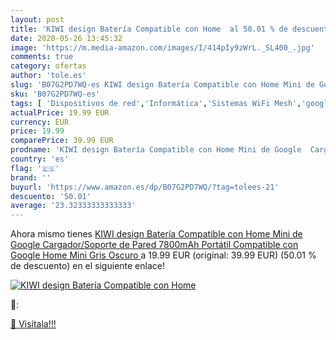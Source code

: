 ```yaml
---
layout: post
title: 'KIWI design Batería Compatible con Home  al 50.01 % de descuento'
date: 2020-05-26 13:45:32
image: 'https://m.media-amazon.com/images/I/414pIy9zWrL._SL400_.jpg'
comments: true
category: ofertas
author: 'tole.es'
slug: 'B07G2PD7WQ-es KIWI design Batería Compatible con Home Mini de Google...'
sku: 'B07G2PD7WQ-es'
tags: [ 'Dispositivos de red','Informática','Sistemas WiFi Mesh','google','home', ]
actualPrice: 19.99 EUR
currency: EUR
price: 19.99
comparePrice: 39.99 EUR
prodname: 'KIWI design Batería Compatible con Home Mini de Google  Cargador/Soporte de Pared 7800mAh Portátil Compatible con Google Home Mini  Gris Oscuro '
country: 'es'
flag: '🇪🇸'
brand: ''
buyurl: 'https://www.amazon.es/dp/B07G2PD7WQ/?tag=tolees-21'
descuento: '50.01'
average: '23.32333333333333'
---
```


Ahora mismo tienes [KIWI design Batería Compatible con Home Mini de Google  Cargador/Soporte de Pared 7800mAh Portátil Compatible con Google Home Mini  Gris Oscuro ](https://www.amazon.es/dp/B07G2PD7WQ/?tag=tolees-21) a 19.99 EUR (original: 39.99 EUR) (50.01 %  de descuento) en el siguiente enlace!

[![KIWI design Batería Compatible con Home ](https://m.media-amazon.com/images/I/414pIy9zWrL._SL400_.jpg)](https://www.amazon.es/dp/B07G2PD7WQ/?tag=tolees-21)

🔎:


[🛒 Visítala!!!](https://www.amazon.es/dp/B07G2PD7WQ/?tag=tolees-21)

